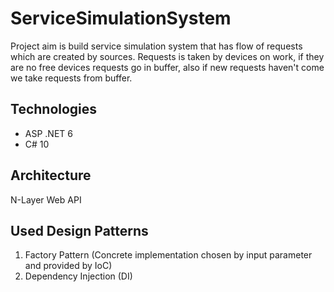 # ServiceSimulationSystem

Project aim is build service simulation system that has flow of requests which are created by sources. Requests is taken by devices on work, if they are no free devices requests go in buffer, also if new requests haven't come we take requests from buffer.


## Technologies
- ASP .NET 6
- C# 10

## Architecture 
N-Layer Web API

## Used Design Patterns
1. Factory Pattern (Concrete implementation chosen by input parameter and provided by IoC)
2. Dependency Injection (DI)
